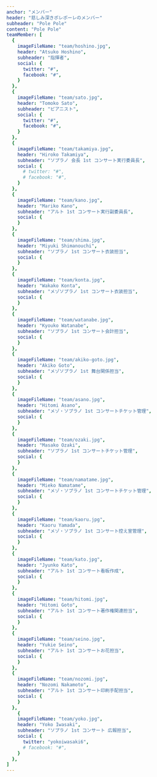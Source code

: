 ```yaml
---
anchor: "メンバー"
header: "慈しみ深きポレポーレのメンバー"
subheader: "Pole Pole"
content: "Pole Pole"
teamMember: [
  {
    imageFileName: "team/hoshino.jpg",
    header: "Atsuko Hoshino",
    subheader: "指揮者",
    social: {
      twitter: "#",
      facebook: "#",
    }
  },
  {
    imageFileName: "team/sato.jpg",
    header: "Tomoko Sato",
    subheader: "ピアニスト",
    social: {
      twitter: "#",
      facebook: "#",
    }
  },
  {
    imageFileName: "team/takamiya.jpg",
    header: "Hiroko Takamiya",
    subheader: "ソプラノ 会長 1st コンサート実行委員長",
    social: {
      # twitter: "#",
      # facebook: "#",
    }
  },
  {
    imageFileName: "team/kano.jpg",
    header: "Mariko Kano",
    subheader: "アルト 1st コンサート実行副委員長",
    social: {
    }
  },
  {
    imageFileName: "team/shima.jpg",
    header: "Miyuki Shimanouchi",
    subheader: "ソプラノ 1st コンサート衣装担当",
    social: {
    }
  },
  {
    imageFileName: "team/konta.jpg",
    header: "Wakako Konta",
    subheader: "メゾソプラノ 1st コンサート衣装担当",
    social: {
    }
  },
  {
    imageFileName: "team/watanabe.jpg",
    header: "Kyouko Watanabe",
    subheader: "ソプラノ 1st コンサート会計担当",
    social: {
    }
  },
  {
    imageFileName: "team/akiko-goto.jpg",
    header: "Akiko Goto",
    subheader: "メゾソプラノ 1st 舞台関係担当",
    social: {
    }
  },
  {
    imageFileName: "team/asano.jpg",
    header: "Hitomi Asano",
    subheader: "メゾ・ソプラノ 1st コンサートチケット管理",
    social: {
    }
  },
  {
    imageFileName: "team/ozaki.jpg",
    header: "Masako Ozaki",
    subheader: "ソプラノ 1st コンサートチケット管理",
    social: {
    }
  },
  {
    imageFileName: "team/namatame.jpg",
    header: "Mieko Namatame",
    subheader: "メゾ・ソプラノ 1st コンサートチケット管理",
    social: {
    }
  },
  {
    imageFileName: "team/kaoru.jpg",
    header: "Kaoru Yamada",
    subheader: "メゾ・ソプラノ 1st コンサート控え室管理",
    social: {
    }
  },
  {
    imageFileName: "team/kato.jpg",
    header: "Jyunko Kato",
    subheader: "アルト 1st コンサート看板作成",
    social: {
    }
  },
  {
    imageFileName: "team/hitomi.jpg",
    header: "Hitomi Goto",
    subheader: "アルト 1st コンサート著作権関連担当",
    social: {
    }
  },
  {
    imageFileName: "team/seino.jpg",
    header: "Yukie Seino",
    subheader: "アルト 1st コンサートお花担当",
    social: {
    }
  },
  {
    imageFileName: "team/nozomi.jpg",
    header: "Nozomi Nakamoto",
    subheader: "アルト 1st コンサート印刷手配担当",
    social: {
    }
  },
    {
    imageFileName: "team/yoko.jpg",
    header: "Yoko Iwasaki",
    subheader: "ソプラノ 1st コンサート 広報担当",
    social: {
      twitter: "yokoiwasaki6",
      # facebook: "#",
    }
  },
]
---
```


